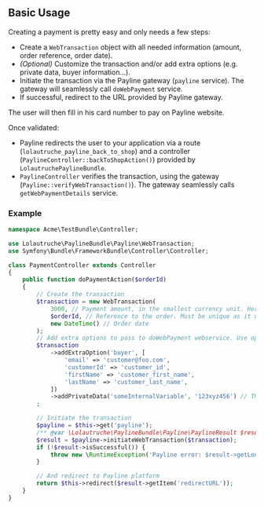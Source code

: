 ## Basic Usage

Creating a payment is pretty easy and only needs a few steps:

* Create a `WebTransaction` object with all needed information (amount, order reference, order date).
* *(Optional)* Customize the transaction and/or add extra options (e.g. private data, buyer information...).
* Initiate the transaction via the Payline gateway (`payline` service). The gateway will seamlessly call `doWebPayment` service.
* If successful, redirect to the URL provided by Payline gateway.

The user will then fill in his card number to pay on Payline website.

Once validated:
* Payline redirects the user to your application via a route (`lolautruche_payline_back_to_shop`)
  and a controller (`PaylineController::backToShopAction()`) provided by `LolautruchePaylineBundle`.
* `PaylineController` verifies the transaction, using the gateway (`Payline::verifyWebTransaction()`).
  The gateway seamlessly calls `getWebPaymentDetails` service.


### Example
```php
namespace Acme\TestBundle\Controller;

use Lolautruche\PaylineBundle\Payline\WebTransaction;
use Symfony\Bundle\FrameworkBundle\Controller\Controller;

class PaymentController extends Controller
{
    public function doPaymentAction($orderId)
    {
        // Create the transaction
        $transaction = new WebTransaction(
            3000, // Payment amount, in the smallest currency unit. Here 30.00€ (or whatever your currency is).
            $orderId, // Reference to the order. Must be unique as it used for duplicate control.
            new DateTime() // Order date
        );
        // Add extra options to pass to doWebPayment webservice. Use options as described in Payline documentation.
        $transaction
            ->addExtraOption('buyer', [
                'email' => 'customer@foo.com',
                'customerId' => 'customer_id',
                'firstName' => 'customer_first_name',
                'lastName' => 'customer_last_name',
            ])
            ->addPrivateData('someInternalVariable', '123xyz456') // This private data will be returned as is by Payline after payment.
        ;

        // Initiate the transaction
        $payline = $this->get('payline');
        /** @var \Lolautruche\PaylineBundle\Payline\PaylineResult $result */
        $result = $payline->initiateWebTransaction($transaction);
        if (!$result->isSuccessful()) {
            throw new \RuntimeException('Payline error: $result->getLongMessage()', $result->getCode());
        }

        // And redirect to Payline platform
        return $this->redirect($result->getItem('redirectURL'));
    }
}
```
